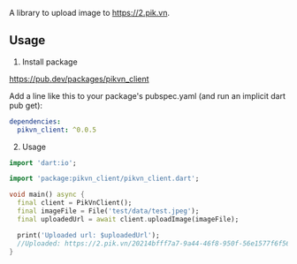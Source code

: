 A library to upload image to https://2.pik.vn.

## Usage

1. Install package 


https://pub.dev/packages/pikvn_client

Add a line like this to your package's pubspec.yaml (and run an implicit dart pub get):
```yaml
dependencies:
  pikvn_client: ^0.0.5
```
2. Usage

```dart
import 'dart:io';

import 'package:pikvn_client/pikvn_client.dart';

void main() async {
  final client = PikVnClient();
  final imageFile = File('test/data/test.jpeg');
  final uploadedUrl = await client.uploadImage(imageFile);

  print('Uploaded url: $uploadedUrl');
  //Uploaded: https://2.pik.vn/20214bfff7a7-9a44-46f8-950f-56e1577f6f56.jpg
}
```